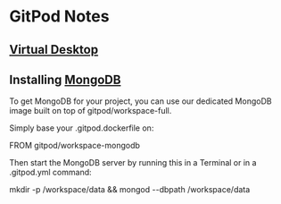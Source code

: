 # GitPod Notes

## [Virtual Desktop](https://github.com/gitpod-io/workspace-images/blob/master/full-vnc/Dockerfile)



## Installing [MongoDB](https://github.com/gitpod-io/workspace-images/blob/master/mongodb/Dockerfile)
To get MongoDB for your project, you can use our dedicated MongoDB image built on top of gitpod/workspace-full.

Simply base your .gitpod.dockerfile on:

FROM gitpod/workspace-mongodb

Then start the MongoDB server by running this in a Terminal or in a .gitpod.yml command:

mkdir -p /workspace/data && mongod --dbpath /workspace/data